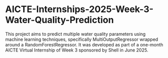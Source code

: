 # AICTE-Internships-2025-Week-3-Water-Quality-Prediction
This project aims to predict multiple water quality parameters using machine learning techniques, specifically MultiOutputRegressor wrapped around a RandomForestRegressor. It was developed as part of a one-month AICTE Virtual Internship of Week 3 sponsored by Shell in June 2025.
